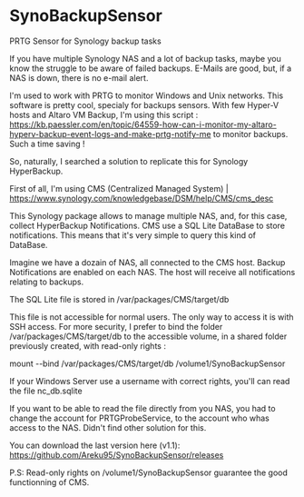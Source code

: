 # SynoBackupSensor
PRTG Sensor for Synology backup tasks

If you have multiple Synology NAS and a lot of backup tasks, maybe you know the struggle to be aware of failed backups. E-Mails are good, but, if a NAS is down, there is no e-mail alert. 

I'm used to work with PRTG to monitor Windows and Unix networks. This software is pretty cool, specialy for backups sensors. With few Hyper-V hosts and Altaro VM Backup, I'm using this script : https://kb.paessler.com/en/topic/64559-how-can-i-monitor-my-altaro-hyperv-backup-event-logs-and-make-prtg-notify-me to monitor backups. Such a time saving !

So, naturally, I searched a solution to replicate this for Synology HyperBackup. 

First of all, I'm using CMS (Centralized Managed System) | https://www.synology.com/knowledgebase/DSM/help/CMS/cms_desc

This Synology package allows to manage multiple NAS, and, for this case, collect HyperBackup Notifications. CMS use a SQL Lite DataBase to store notifications. This means that it's very simple to query this kind of DataBase.

Imagine we have a dozain of NAS, all connected to the CMS host. Backup Notifications are enabled on each NAS.
The host will receive all notifications relating to backups.

The SQL Lite file is stored in /var/packages/CMS/target/db 

This file is not accessible for normal users. The only way to access it is with SSH access.
For more security, I prefer to bind the folder /var/packages/CMS/target/db to the accessible volume, in a shared folder previously created, with read-only rights :

mount --bind /var/packages/CMS/target/db /volume1/SynoBackupSensor

If your Windows Server use a username with correct rights, you'll can read the file nc_db.sqlite 

If you want to be able to read the file directly from you NAS, you had to change the account for PRTGProbeService, to the account who whas access to the NAS. Didn't find other solution for this.

You can download the last version here (v1.1): https://github.com/Areku95/SynoBackupSensor/releases

P.S: Read-only rights on /volume1/SynoBackupSensor guarantee the good functionning of CMS.

